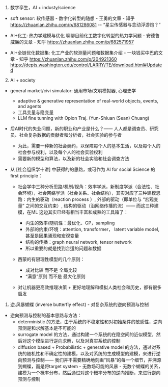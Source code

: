 

1. 数字孪生，AI + industy/science

- soft sensor: 软传感器 - 数字化转型的随想 - 王勇的文章 - 知乎
https://zhuanlan.zhihu.com/p/681286081 -- “星尘传感器与念动浮游炮？”

- AI+化工: 热力学建模与优化 聊聊目前化工数字化转型的热力学问题 - 安德鲁威廉的文章 - 知乎 https://zhuanlan.zhihu.com/p/682571957

- AI+全链优化数据集: 化工产业的软测量问题和数据集介绍 - 一块钱买中巴的文章 - 知乎
https://zhuanlan.zhihu.com/p/204921360
https://depts.washington.edu/control/LARRY/TE/download.html#Updated 

2. AI + society

- general market/civi simulator: 通用市场/文明模拟器, 心理史学

  - adaptive & generative representation of real-world objects, events, and agents  
  - 工具变量与隐变量
  - LLM fine tunning with Opion Traj. (Yun-Shiuan (Sean) Chuang)

- 后AI时代的失业问题，新的职业和产业是什么？—— 人人都是调查员、研究员、社会复杂数据的贡献者和分析者，社会实验的参与者
  - 为此，需要一种新的社会契约，以保障每个人的基本生活，以及每个人的社会参与权利，以及每个人的社会实验权利
  - 需要新的模型和算法，以及新的社会实验和社会调查方法


- 从 [社会组织学十讲] 中获得的的思路，或可作为 AI for social Science 的 first principle：
    - 社会学中三种分析思路/机制/视角：效率学派，新制度学派（合法性、社会环境），社会网络学派（社会关系、社会结构），其实对应了三种建模思路：内生的驱动（reaction process ）, 外部的驱动（即单位与 “宏观变量” 之间的交互约束）, 结构的驱动（沿网络传播的流）—— 而这三种建模，在ML 这边其实已经有相当丰富和成熟的工具箱了：
        - 内生的效率/随机性：最优化、GP，sampling
        - 外部的约束/环境：attention, transformer， latent variable model, 甚至是因果涌现和宏观变量
        - 结构的传播：graph neural network, tensor network
      - 所以重要的就是找到合适的问题和数据

    - 西蒙的有限理性模型的几个原则：
        - 成对比较 而不是 全局比较
        - “满意”原则 而不是 最大化原则
    - 对让机器更高效推理决策 + 更好地理解和模拟人类社会和历史，都有很多启发


1. 逆.风暴蝴蝶 (inverse butterfly effect) - 对复杂系统的逆向预测与控制

- 逆向预测与控制的基本思路与方法：
  - deterministic 的方法，由于系统的不稳定性和对初始条件的敏感性，逆向预测是和求解基本是不可能的
  - surrogate model 的方法，通过构建一个系统的在隐空间的近似模型，然后对这个模型进行逆向求解，以及对真实系统的控制
  - diffusion based + Probabilistic + generative model 的方法，通过对系统的随机性和不确定性的建模，以及对系统的生成模型的建模，来进行逆向预测与控制—— 我们并不需要精确地刻画“风暴”的每一个细节，并溯源到蝴蝶，而是将target system - 无数场可能的风暴 - 无数个蝴蝶的关系，建模为一个概率分布，然后通过对这个概率分布的逆向推断，来进行逆向预测与控制
